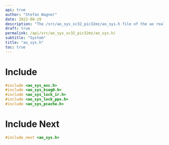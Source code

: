 ```yaml
---
api: true
author: "Stefan Wagner"
date: 2022-08-29
description: "The /src/ao_sys_xc32_pic32mz/ao_sys.h file of the ao real-time operating system."
draft: true
permalink: /api/src/ao_sys_xc32_pic32mz/ao_sys.h/
subtitle: "System"
title: "ao_sys.h"
toc: true
---
```


# Include

```c
#include <ao_sys_exc.h>
#include <ao_sys_kseg0.h>
#include <ao_sys_lock_ir.h>
#include <ao_sys_lock_pps.h>
#include <ao_sys_pcache.h>
```

# Include Next

```c
#include_next <ao_sys.h>
```

